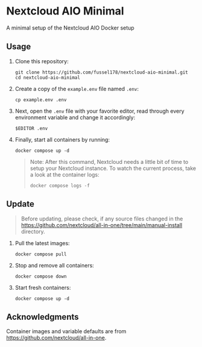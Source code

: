 # Nextcloud AIO Minimal

A minimal setup of the Nextcloud AIO Docker setup

## Usage

1. Clone this repository:

   ```shell
   git clone https://github.com/fussel178/nextcloud-aio-minimal.git
   cd nextcloud-aio-minimal
   ```

2. Create a copy of the `example.env` file named `.env`:

   ```shell
   cp example.env .env
   ```

3. Next, open the `.env` file with your favorite editor, read through every environment variable and change it accordingly:

   ```shell
   $EDITOR .env
   ```

4. Finally, start all containers by running:

   ```shell
   docker compose up -d
   ```

   > Note: After this command, Nextcloud needs a little bit of time to setup your Nextcloud instance.
   > To watch the current process, take a look at the container logs:
   >
   > ```shell
   > docker compose logs -f
   > ```

## Update

> Before updating, please check, if any source files changed in the <https://github.com/nextcloud/all-in-one/tree/main/manual-install> directory.

1. Pull the latest images:

   ```shell
   docker compose pull
   ```

2. Stop and remove all containers:

   ```shell
   docker compose down
   ```

3. Start fresh containers:

   ```shell
   docker compose up -d
   ```

## Acknowledgments

Container images and variable defaults are from <https://github.com/nextcloud/all-in-one>.
